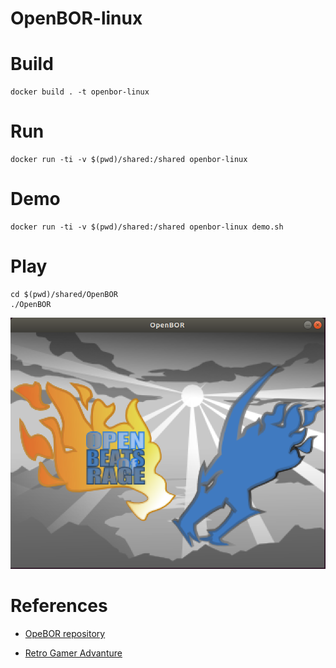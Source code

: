 # OpenBOR-linux


# Build

```
docker build . -t openbor-linux
```

# Run

```
docker run -ti -v $(pwd)/shared:/shared openbor-linux
```

# Demo

```
docker run -ti -v $(pwd)/shared:/shared openbor-linux demo.sh
```

# Play

```
cd $(pwd)/shared/OpenBOR
./OpenBOR
```

![](doc/openbor.png)


# References

* [OpeBOR repository](https://github.com/DCurrent/openbor)

* [Retro Gamer Advanture](http://www.zvitor.com.br/projeto/rga.html)
